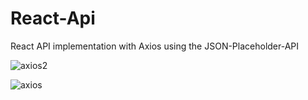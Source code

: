 # React-Api

React API implementation with Axios using the JSON-Placeholder-API

![axios2](https://user-images.githubusercontent.com/82509653/220695281-66cc401b-a891-4a72-8197-b7da78dae30b.png)

![axios](https://user-images.githubusercontent.com/82509653/220695324-3c03a3c5-3a70-41d4-8d03-e35992fa7d0f.png)
